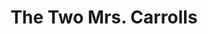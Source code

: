 ---
title: The Two Mrs. Carrolls
year: 1955
opening_date: 1955-04-20
closing_date: 1955-04-30
layout: productions
featured_image: 
image_caption:
image_credit:
playbill: 
category: 
Theatre: Theatre Jacksonville
Venue: Little Theatre
cast:
  Cecily Harden: Betty Groves
  Clemence: Erika Schmeitzner
  Denis Pennington: Walter Gomel
  Doctor Tuttle: Jay Harder
  Geoffrey Carroll: Hobson Blackmon
  Harriet Updyke: Helen Keegan
  Mrs. Latham: Jane Johnson
  Sally Carroll: Ruth Klein
crew:
  Book Holder: Margaret Lafferty
  Director: Paul Geisenhof
  Light Controls: L.J. Gift
  Make-up Assistant:
    - Elizabeth Hill
    - Virginia Gomel
    - Madelon Geisenhof
    - Betty Ogilvie
    - Phil Parvin
  Make-up Chairman: Jocelyn Brown
  Painting and Construction:
    - Barbara Meyer
    - Mel Barnert
    - Elaine Barnert
    - Bill Diesinger
    - Betty Green
    - Laurel Barton
    - Budd Porter
    - Beverly Rome
    - Don Anderson
    - Fritz Jipson
    - Jim Welsford
    - Ellis Barnert
    - Millie Barnert
    - Mary Wallis
    - Margaret Burt
    - Joe Portnoy
    - Alice Nunn
    - Nat Nunn
    - Kathi Stewart
    - L.J. Gift
    - Alice Wise
    - Martha Smith
    - Jerome Fletcher
    - Esther Barnes
    - Polly Clendening
    - Rose Forney
    - Brenda Hasty
    - Joe Ellovich
    - Nina Branch
    - Bob Adams
    - Pat Eyster
    - Evelyn Cone
    - Bill Tuggle
    - Mattie Godwin
  Properties Assistant:
    - Jeanne Strickland
    - Jane White
  Properties Chairman: George Durney
  Setting and Technical Direction: George A. Ramsey, Jr.
  Sound and Music:
    - Rhetta Lackey
    - Anne Rogers
  Stage Manager: Carolina Rawls
  Wardrobe Assistant:
    - Esther Barnes
    - Shirley Caruthers
    - Elaine Barnert
    - Beverly Fink
    - Polly Clendening
    - Eileen Duval
    - Jane Marvin
  Wardrobe Chairman: Millie Barnert
  Wardrobe Coordinator: Becky Rogers
orchestra:
external_links:
---
